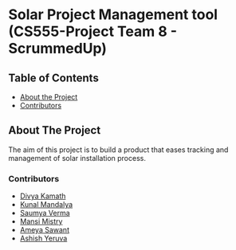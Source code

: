 # Solar Project Management tool (CS555-Project Team 8 - ScrummedUp)
<!-- TABLE OF CONTENTS -->

## Table of Contents

- [About the Project](#about-the-project)
- [Contributors](#contributors)

## About The Project
The aim of this project is to build a product that eases tracking and management of solar installation process. 

### Contributors

- [Divya Kamath](https://github.com/divya21098)
- [Kunal Mandalya](https://github.com/kunal-05)
- [Saumya Verma](https://github.com/sverma236)
- [Mansi Mistry](https://github.com/MansiLad)
- [Ameya Sawant](https://github.com/Ameya172)
- [Ashish Yeruva](https://github.com/ashishreddy28)
 